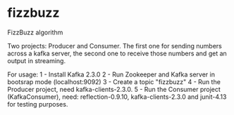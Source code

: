 # fizzbuzz
FizzBuzz algorithm

Two projects: Producer and Consumer. The first one for sending numbers across a kafka server, the second one to receive those numbers and get an output in streaming.

For usage:
  1 - Install Kafka 2.3.0
  2 - Run Zookeeper and Kafka server in bootsrap mode (localhost:9092)
  3 - Create a topic "fizzbuzz"
  4 - Run the Producer project, need kafka-clients-2.3.0.
  5 - Run the Consumer project (KafkaConsumer), need: reflection-0.9.10, kafka-clients-2.3.0 and junit-4.13 for testing purposes.
